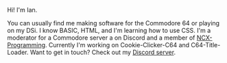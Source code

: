Hi! I'm Ian. 

You can usually find me making software for the Commodore 64 or playing on my DSi. I know BASIC, HTML, and I'm learning how to use CSS. 
I'm a moderator for a Commodore server a on Discord and a member of [NCX-Programming](https://github.com/NCX-Programming/).
Currently I'm working on Cookie-Clicker-C64 and C64-Title-Loader.
Want to get in touch? Check out my [Discord server](https://discord.gg/kJac2ty).
